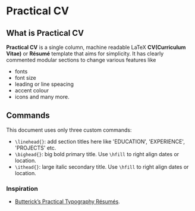 # Practical CV
  
## What is Practical CV
**Practical CV** is a single column, machine readable LaTeX **CV(Curriculum Vitae)** or **Résumé** template that aims for simplicity. It has clearly commented modular sections to change various features like
  - fonts 
  - font size
  - leading or line speacing
  - accent colour
  - icons
and many more.


## Commands
This document uses only three custom commands:
* `\linehead{}`: add section titles here like 'EDUCATION', 'EXPERIENCE', 'PROJECTS' etc. 
* `\bighead{}`: big bold primary title. Use `\hfill` to right align dates or location.
* `\ithead{}`: large italic secondary title. Use `\hfill` to right align dates or location.

### Inspiration
* [Butterick’s Practical Typography Résumés](https://practicaltypography.com/resumes.html). 
